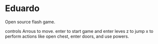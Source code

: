 # Eduardo

Open source flash game.

controls Arrous to move.
enter to start game and enter leves
z to jump
x to perform actions like open chest, enter doors, and use powers.
